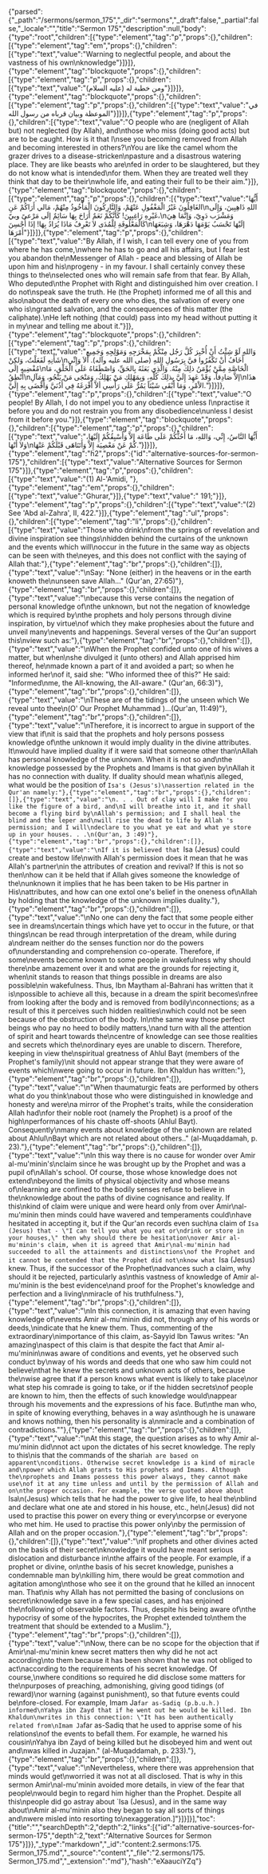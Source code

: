 {"parsed":{"_path":"/sermons/sermon_175","_dir":"sermons","_draft":false,"_partial":false,"_locale":"","title":"Sermon 175","description":null,"body":{"type":"root","children":[{"type":"element","tag":"p","props":{},"children":[{"type":"element","tag":"em","props":{},"children":[{"type":"text","value":"Warning to neglectful people, and about the vastness of his own\nknowledge"}]}]},{"type":"element","tag":"blockquote","props":{},"children":[{"type":"element","tag":"p","props":{},"children":[{"type":"text","value":"ومن خطبة له (عليه السلام)"}]}]},{"type":"element","tag":"blockquote","props":{},"children":[{"type":"element","tag":"p","props":{},"children":[{"type":"text","value":"في الموعظة وبيان قرباه من رسول الله"}]}]},{"type":"element","tag":"p","props":{},"children":[{"type":"text","value":"O people who are (negligent of Allah but) not neglected (by Allah), and\nthose who miss (doing good acts) but are to be caught. How is it that I\nsee you becoming removed from Allah and becoming interested in others?\nYou are like the camel whom the grazer drives to a disease-stricken\npasture and a disastrous watering place. They are like beasts who are\nfed in order to be slaughtered, but they do not know what is intended\nfor them. When they are treated well they think that day to be their\nwhole life, and eating their full to be their aim."}]},{"type":"element","tag":"blockquote","props":{},"children":[{"type":"element","tag":"p","props":{},"children":[{"type":"text","value":"أَيُّهَا الغَافِلُونَ غَيْرُ الْمَغْفُولِ عَنْهُمْ، وَالتَّارِكُونَ الْمَأْخُوذُ مِنْهُمْ، مَالي أَرَاكُمْ عَنِ\nاللهِ ذَاهِبِينَ، وَإِلَى غَيْرِهِ رَاغِبِينَ! كَأَنَّكُمْ نَعَمٌ أَرَاحَ بِهَا سَائِمٌ إلَى مَرْعىً وبيّ،\nوَمَشْرَب دَوِيّ، وَإنَّمَا هِيَ كَالْمَعْلُوفَةِ لِلْمُدَى لاَ تَعْرِفُ مَاذَا يُرَادُ بِهَا! إذَا أُحْسِنَ\nإلَيْهَا تَحْسَبُ يَوْمَهَا دَهْرَهَا، وَشِبَعَهَا أَمْرَهَا"}]}]},{"type":"element","tag":"p","props":{},"children":[{"type":"text","value":"By Allah, if I wish, I can tell every one of you from where he has come,\nwhere he has to go and all his affairs, but I fear lest you abandon the\nMessenger of Allah - peace and blessing of Allah be upon him and his\nprogeny - in my favour. I shall certainly convey these things to the\nselected ones who will remain safe from that fear. By Allah, Who deputed\nthe Prophet with Right and distinguished him over creation. I do not\nspeak save the truth. He (the Prophet) informed me of all this and also\nabout the death of every one who dies, the salvation of every one who is\ngranted salvation, and the consequences of this matter (the caliphate).\nHe left nothing (that could) pass into my head without putting it in my\near and telling me about it."}]},{"type":"element","tag":"blockquote","props":{},"children":[{"type":"element","tag":"p","props":{},"children":[{"type":"text","value":"وَاللهِ لَوْ شِئْتُ أَنْ أُخْبِرَ كُلَّ رَجُل مِنْكُمْ بِمَخْرَجِهِ وَمَوْلِجِهِ وَجَمِيعِ شَأْنِهِ لَفَعَلْتُ، وَلكِنْ\nأَخَافُ أَنْ تَكْفُرُوا فيَّ بِرَسُولِ اللهِ (صلى الله عليه وآله). أَلاَ وَإِنِّي مُفْضِيهِ إلَى\nالْخَاصَّةِ مِمَّنْ يُؤْمَنُ ذلِكَ مِنْهُ. وَالَّذِي بَعَثَهُ بِالحَقِّ، وَاصْطَفَاهُ عَلَى الْخَلْقِ، مَا أَنْطِقُ\nإلاَّ صَادِقاً، وَقَدْ عَهِدَ إِلَيَّ بِذلِكَ كُلِّهِ، وَبِمَهْلِكِ مَنْ يَهْلِكُ، وَمَنْجَى مَنْ يَنْجُو، وَمَآلِ\nهذَا الاْمْرِ، وَمَا أَبْقَى شَيْئاً يَمُرُّ عَلَى رَأْسِي ألاَّ أَفْرَغَهُ فِي أُذُنَيَّ وَأَفْضَى بِهِ إِلَيَّ."}]}]},{"type":"element","tag":"p","props":{},"children":[{"type":"text","value":"O people! By Allah, I do not impel you to any obedience unless I\npractise it before you and do not restrain you from any disobedience\nunless I desist from it before you."}]},{"type":"element","tag":"blockquote","props":{},"children":[{"type":"element","tag":"p","props":{},"children":[{"type":"text","value":"أَيُّهَا النَّاسُ، إِنِّي، وَاللهِ، مَا أَحُثُّكُمْ عَلَى طَاعَة إِلاَّ وَأَسْبِقُكُمْ إِلَيْهَا، وَلاَ أَنْهَا\nكُمْ عَنْ مَعْصِيَة إِلاَّ وَأَتَنَاهَى قَبْلَكُمْ عَنْهَا."}]}]},{"type":"element","tag":"h2","props":{"id":"alternative-sources-for-sermon-175"},"children":[{"type":"text","value":"Alternative Sources for Sermon 175"}]},{"type":"element","tag":"p","props":{},"children":[{"type":"text","value":"(1) Al-'Amidi, "},{"type":"element","tag":"em","props":{},"children":[{"type":"text","value":"Ghurar,"}]},{"type":"text","value":" 191;"}]},{"type":"element","tag":"p","props":{},"children":[{"type":"text","value":"(2) See 'Abd al-Zahra', II, 422."}]},{"type":"element","tag":"ul","props":{},"children":[{"type":"element","tag":"li","props":{},"children":[{"type":"text","value":"Those who drink\nfrom the springs of revelation and divine inspiration see things\nhidden behind the curtains of the unknown and the events which will\noccur in the future in the same way as objects can be seen with the\neyes, and this does not conflict with the saying of Allah that:"},{"type":"element","tag":"br","props":{},"children":[]},{"type":"text","value":"\nSay: \"None (either) in the heavens or in the earth knoweth the\nunseen save Allah...\" (Qur'an, 27:65)"},{"type":"element","tag":"br","props":{},"children":[]},{"type":"text","value":"\nbecause this verse contains the negation of personal knowledge of\nthe unknown, but not the negation of knowledge which is required by\nthe prophets and holy persons through divine inspiration, by virtue\nof which they make prophesies about the future and unveil many\nevents and happenings. Several verses of the Qur'an support this\nview such as:"},{"type":"element","tag":"br","props":{},"children":[]},{"type":"text","value":"\nWhen the Prophet confided unto one of his wives a matter, but when\nshe divulged it (unto others) and Allah apprised him thereof, he\nmade known a part of it and avoided a part; so when he informed her\nof it, said she: \"Who informed thee of this?\" He said: \"Informed\nme, the All-knowing, the All-aware.\" (Qur'an, 66:3)"},{"type":"element","tag":"br","props":{},"children":[]},{"type":"text","value":"\nThese are of the tidings of the unseen which We reveal unto thee\n(O' Our Prophet Muhammad )...(Qur'an, 11:49)"},{"type":"element","tag":"br","props":{},"children":[]},{"type":"text","value":"\nTherefore, it is incorrect to argue in support of the view that if\nit is said that the prophets and holy persons possess knowledge of\nthe unknown it would imply duality in the divine attributes. It\nwould have implied duality if it were said that someone other than\nAllah has personal knowledge of the unknown. When it is not so and\nthe knowledge possessed by the Prophets and Imams is that given by\nAllah it has no connection with duality. If duality should mean what\nis alleged, what would be the position of `Isa's (Jesus's)\nassertion related in the Qur'an namely:"},{"type":"element","tag":"br","props":{},"children":[]},{"type":"text","value":"\n. . . Out of clay will I make for you like the figure of a bird, and\nI will breathe into it, and it shall become a flying bird by\nAllah's permission; and I shall heal the blind and the leper and\nwill rise the dead to life by Allah 's permission; and I will\ndeclare to you what ye eat and what ye store up in your houses. . .\n(Qur'an, 3 :49)"},{"type":"element","tag":"br","props":{},"children":[]},{"type":"text","value":"\nIf it is believed that `Isa (Jesus) could create and bestow life\nwith Allah's permission does it mean that he was Allah's partner\nin the attributes of creation and revival? If this is not so then\nhow can it be held that if Allah gives someone the knowledge of the\nunknown it implies that he has been taken to be His partner in His\nattributes, and how can one extol one's belief in the oneness of\nAllah by holding that the knowledge of the unknown implies duality."},{"type":"element","tag":"br","props":{},"children":[]},{"type":"text","value":"\nNo one can deny the fact that some people either see in dreams\ncertain things which have yet to occur in the future, or that things\ncan be read through interpretation of the dream, while during a\ndream neither do the senses function nor do the powers of\nunderstanding and comprehension co-operate. Therefore, if some\nevents become known to some people in wakefulness why should there\nbe amazement over it and what are the grounds for rejecting it, when\nit stands to reason that things possible in dreams are also possible\nin wakefulness. Thus, Ibn Maytham al-Bahrani has written that it is\npossible to achieve all this, because in a dream the spirit becomes\nfree from looking after the body and is removed from bodily\nconnections; as a result of this it perceives such hidden realities\nwhich could not be seen because of the obstruction of the body. In\nthe same way those perfect beings who pay no heed to bodily matters,\nand turn with all the attention of spirit and heart towards the\ncentre of knowledge can see those realities and secrets which the\nordinary eyes are unable to discern. Therefore, keeping in view the\nspiritual greatness of Ahlul Bayt (members of the Prophet's family)\nit should not appear strange that they were aware of events which\nwere going to occur in future. Ibn Khaldun has written:"},{"type":"element","tag":"br","props":{},"children":[]},{"type":"text","value":"\n\"When thaumaturgic feats are performed by others what do you think\nabout those who were distinguished in knowledge and honesty and were\na mirror of the Prophet's traits, while the consideration Allah had\nfor their noble root (namely the Prophet) is a proof of the high\nperformances of his chaste off-shoots (Ahlul Bayt). Consequently\nmany events about knowledge of the unknown are related about Ahlul\nBayt which are not related about others..\" (al-Muqaddamah, p. 23)."},{"type":"element","tag":"br","props":{},"children":[]},{"type":"text","value":"\nIn this way there is no cause for wonder over Amir al-mu'minin's\nclaim since he was brought up by the Prophet and was a pupil of\nAllah's school. Of course, those whose knowledge does not extend\nbeyond the limits of physical objectivity and whose means of\nlearning are confined to the bodily senses refuse to believe in the\nknowledge about the paths of divine cognisance and reality. If this\nkind of claim were unique and were heard only from over Amir\nal-mu'minin then minds could have wavered and temperaments could\nhave hesitated in accepting it, but if the Qur'an records even such\na claim of `Isa (Jesus) that - \"I can tell you what you eat or\ndrink or store in your houses,\" then why should there be hesitation\nover Amir al-mu'minin's claim, when it is agreed that Amir\nal-mu'minin had succeeded to all the attainments and distinctions\nof the Prophet and it cannot be contended that the Prophet did not\nknow what `Isa (Jesus) knew. Thus, if the successor of the Prophet\nadvances such a claim, why should it be rejected, particularly as\nthis vastness of knowledge of Amir al-mu'minin is the best evidence\nand proof for the Prophet's knowledge and perfection and a living\nmiracle of his truthfulness."},{"type":"element","tag":"br","props":{},"children":[]},{"type":"text","value":"\nIn this connection, it is amazing that even having knowledge of\nevents Amir al-mu'minin did not, through any of his words or deeds,\nindicate that he knew them. Thus, commenting of the extraordinary\nimportance of this claim, as-Sayyid Ibn Tawus writes: \"An amazing\naspect of this claim is that despite the fact that Amir al-mu'minin\nwas aware of conditions and events, yet he observed such conduct by\nway of his words and deeds that one who saw him could not believe\nthat he knew the secrets and unknown acts of others, because the\nwise agree that if a person knows what event is likely to take place\nor what step his comrade is going to take, or if the hidden secrets\nof people are known to him, then the effects of such knowledge would\nappear through his movements and the expressions of his face. But\nthe man who, in spite of knowing everything, behaves in a way as\nthough he is unaware and knows nothing, then his personality is a\nmiracle and a combination of contradictions.\""},{"type":"element","tag":"br","props":{},"children":[]},{"type":"text","value":"\nAt this stage, the question arises as to why Amir al-mu'minin did\nnot act upon the dictates of his secret knowledge. The reply to this\nis that the commands of the shari`ah are based on apparent\nconditions. Otherwise secret knowledge is a kind of miracle and\npower which Allah grants to His prophets and Imams. Although the\nprophets and Imams possess this power always, they cannot make use\nof it at any time unless and until by the permission of Allah and on\nthe proper occasion. For example, the verse quoted above about `Isa\n(Jesus) which tells that he had the power to give life, to heal the\nblind and declare what one ate and stored in his house, etc., he\n(Jesus) did not used to practise this power on every thing or every\ncorpse or everyone who met him. He used to practise this power only\nby the permission of Allah and on the proper occasion."},{"type":"element","tag":"br","props":{},"children":[]},{"type":"text","value":"\nIf prophets and other divines acted on the basis of their secret\nknowledge it would have meant serious dislocation and disturbance in\nthe affairs of the people. For example, if a prophet or divine, on\nthe basis of his secret knowledge, punishes a condemnable man by\nkilling him, there would be great commotion and agitation among\nthose who see it on the ground that he killed an innocent man. That\nis why Allah has not permitted the basing of conclusions on secret\nknowledge save in a few special cases, and has enjoined the\nfollowing of observable factors. Thus, despite his being aware of\nthe hypocrisy of some of the hypocrites, the Prophet extended to\nthem the treatment that should be extended to a Muslim."},{"type":"element","tag":"br","props":{},"children":[]},{"type":"text","value":"\nNow, there can be no scope for the objection that if Amir\nal-mu'minin knew secret matters then why did he not act according\nto them because it has been shown that he was not obliged to act\naccording to the requirements of his secret knowledge. Of course,\nwhere conditions so required he did disclose some matters for the\npurposes of preaching, admonishing, giving good tidings (of reward)\nor warning (against punishment), so that future events could be\nfore-closed. For example, Imam Ja`far as-Sadiq (p.b.u.h.) informed\nYahya ibn Zayd that if he went out he would be killed. Ibn Khaldun\nwrites in this connection: \"It has been authentically related from\nImam Ja`far as-Sadiq that he used to apprise some of his relations\nof the events to befall them. For example, he warned his cousin\nYahya ibn Zayd of being killed but he disobeyed him and went out and\nwas killed in Juzajan.\" (al-Muqaddamah, p. 233)."},{"type":"element","tag":"br","props":{},"children":[]},{"type":"text","value":"\nNevertheless, where there was apprehension that minds would get\nworried it was not at all disclosed. That is why in this sermon Amir\nal-mu'minin avoided more details, in view of the fear that people\nwould begin to regard him higher than the Prophet. Despite all this\npeople did go astray about `Isa (Jesus), and in the same way about\nAmir al-mu'minin also they began to say all sorts of things and\nwere misled into resorting to\nexaggeration.]"}]}]}],"toc":{"title":"","searchDepth":2,"depth":2,"links":[{"id":"alternative-sources-for-sermon-175","depth":2,"text":"Alternative Sources for Sermon 175"}]}},"_type":"markdown","_id":"content:2.sermons:175. Sermon_175.md","_source":"content","_file":"2.sermons/175. Sermon_175.md","_extension":"md"},"hash":"eXaauciYZq"}